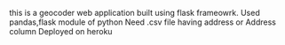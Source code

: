 this is a geocoder web application built using flask frameowrk.
Used pandas,flask module of python
Need .csv file having address or Address column
Deployed on heroku


